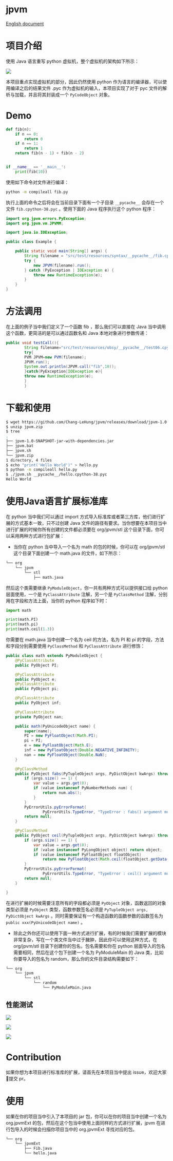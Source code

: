 # jpvm

[English document](README_en.md)

# 项目介绍

使用 Java 语言重写 python 虚拟机，整个虚拟机的架构如下所示：

![](./docs/arch.png)

本项目重点实现虚拟机的部分，因此仍然使用 python 作为语言的编译器，可以使用编译之后的结果文件 .pyc 作为虚拟机的输入，本项目实现了对于
pyc 文件的解析与加载，并且将其封装成一个 `PyCodeObject` 对象。

# Demo

```python
def fib(n):
    if n == 0:
        return 0
    if n == 1:
        return 1
    return fib(n - 1) + fib(n - 2)


if __name__ == '__main__':
    print(fib(10))
```

使用如下命令对文件进行编译：

```bash
python -m compileall fib.py
```

执行上面的命令之后将会在当前目录下面有一个子目录  `__pycache__` 会存在一个文件 `fib.cpython-38.pyc` 。使用下面的 Java
程序执行这个 python 程序：

```java
import org.jpvm.errors.PyException;
import org.jpvm.vm.JPVMM;

import java.io.IOException;

public class Example {

	public static void main(String[] args) {
		String filename = "src/test/resources/syntax/__pycache__/fib.cpython-38.pyc";
		try {
			new JPVM(filename).run();
		} catch (PyException | IOException e) {
			throw new RuntimeException(e);
		}
	}
}
```

# 方法调用

在上面的例子当中我们定义了一个函数 fib ，那么我们可以直接在 Java 当中调用这个函数，更简洁的是可以通过函数名和 Java
本地对象进行参数传递：

```java
public void testCall(){
		String filename="src/test/resources/obsy/__pycache__/test06.cpython-38.pyc";
		try{
		PVM JPVM=new PVM(filename);
		JPVM.run();
		System.out.println(JPVM.call("fib",10));
		}catch(PyException|IOException e){
		throw new RuntimeException(e);
		}
		}
```

# 下载和使用

```bash
$ wget https://github.com/Chang-LeHung/jpvm/releases/download/jpvm-1.0.0/jpvm.zip
$ unzip jpvm.zip
$ tree
.
├── jpvm-1.0-SNAPSHOT-jar-with-dependencies.jar
├── jpvm.bat
├── jpvm.sh
└── jpvm.zip
1 directory, 4 files
$ echo "print('Hello World')" > hello.py
$ python -m compileall hello.py
$ ./jpvm.sh __pycache__/hello.cpython-38.pyc
Hello World
```

# 使用Java语言扩展标准库

在 python 当中我们可以通过 import 方式导入标准库或者第三方库，他们进行扩展的方式基本一致，只不过创建 Java
文件的路径有要求。当你想要在本项目当中进行扩展的时候你所有创建的文件都必须要在 org/jpvm/stl 这个目录下面，你可以采用两种方式进行包扩展：

- 当你在 python 当中导入一个名为 math 的包的时候，你可以在 org/jpvm/stl 这个目录下面创建一个 math.java 的文件，如下所示：

```bash
└── org
    └── jpvm
        └── stl
            ├── math.java
```

然后这个类需要继承 `PyModuleObject`，你一共有两种方式可以提供接口给 python 层面使用，一个是 `PyClassAttribute`
注解，另一个是 `PyClassMethod` 注解，分别用在字段和方法上面，当你的 python 程序如下时：

```python
import math

print(math.PI)
print(math.pi)
print(math.ceil(1.3))
```

你需要在 math.java 当中创建一个名为 ceil 的方法，名为 PI 和 pi 的字段，方法和字段分别需要使用 `PyClassMethod`
和 `PyClassAttribute` 进行修饰：

```java
public class math extends PyModuleObject {
	@PyClassAttribute
	public PyObject PI;

	@PyClassAttribute
	public PyObject e;
	@PyClassAttribute
	public PyObject pi;

	@PyClassAttribute
	public PyObject inf;

	@PyClassAttribute
	private PyObject nan;

	public math(PyUnicodeObject name) {
		super(name);
		PI = new PyFloatObject(Math.PI);
		pi = PI;
		e = new PyFloatObject(Math.E);
		inf = new PyFloatObject(Double.NEGATIVE_INFINITY);
		nan = new PyFloatObject(Double.NaN);
	}

	@PyClassMethod
	public PyObject fabs(PyTupleObject args, PyDictObject kwArgs) throws PyException {
		if (args.size() == 1) {
			var value = args.get(0);
			if (value instanceof PyNumberMethods num) {
				return num.abs();
			}
		}
		PyErrorUtils.pyErrorFormat(
				PyErrorUtils.TypeError, "TypeError : fabs() argument must be a number");
		return null;
	}

	@PyClassMethod
	public PyObject ceil(PyTupleObject args, PyDictObject kwArgs) throws PyException {
		if (args.size() == 1) {
			var value = args.get(0);
			if (value instanceof PyLongObject object) return object;
			if (value instanceof PyFloatObject floatObject)
				return new PyFloatObject(Math.ceil(floatObject.getData()));
		}
		PyErrorUtils.pyErrorFormat(
				PyErrorUtils.TypeError, "TypeError : ceil() argument must be a number");
		return null;
	}

}
```

在进行扩展的时候需要注意所有的字段都必须是 `PyObject` 对象，函数返回的对象类型必须是 `PyObject`
类型，函数参数签名必须是 `PyTupleObject args, PyDictObject kwArgs`
。同时需要保证有一个构造函数的函数参数的函数签名为 `public xxx(PyUnicodeObject name)` 。

- 除此之外你还可以使用下面一种方式进行扩展，有的时候我们需要扩展的模块非常复杂，写在一个类文件当中过于臃肿，因此你可以使用这种方式，在
  org/jpvm/stl 目录下创建你的包名，包名需要和你在 python 层面导入的包名需要相同，然后在这个包下创建一个名为 PyModuleMain 的
  Java 类，比如你要导入的包名为 random，那么你的文件目录结构需要如下：

```bash
└── org
    └── jpvm
        └── stl
            └── random
                └── PyModuleMain.java
```

## 性能测试

![](docs/fs.svg)

![](docs/mc.svg)

![](docs/tc.svg)

# Contribution

如果你想为本项目进行标准库的扩展，请首先在本项目当中提出 issue，欢迎大家👏提交 pr。

# 使用

如果在你的项目当中引入了本项目的 jar 包，你可以在你的项目当中创建一个名为 org.jpvmExt 的包，然后在这个包当中使用上面同样的方式进行扩展，jpvm
在进行包导入的时候会扫描你项目当中的 org.jpvmExt 寻找对应的包。

```bash
└── org
    └── jpvmExt
        ├── Fib.java
        └── hello.java
```

